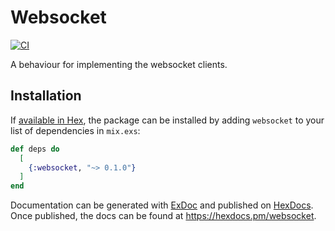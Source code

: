 # Websocket

[![CI](https://github.com/vshev4enko/websocket/actions/workflows/ci.yml/badge.svg)](https://github.com/vshev4enko/websocket/actions/workflows/ci.yml)

A behaviour for implementing the websocket clients.

## Installation

If [available in Hex](https://hex.pm/docs/publish), the package can be installed
by adding `websocket` to your list of dependencies in `mix.exs`:

```elixir
def deps do
  [
    {:websocket, "~> 0.1.0"}
  ]
end
```

Documentation can be generated with [ExDoc](https://github.com/elixir-lang/ex_doc)
and published on [HexDocs](https://hexdocs.pm). Once published, the docs can
be found at <https://hexdocs.pm/websocket>.

